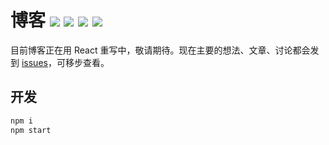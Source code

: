 # 博客 [![][badges: travis ci]][links: travis ci] [![][badges: jsdelivr]][links: jsdelivr] [![][badges: github issues open]][links: github issues open] [![][badges: github issues closed]][links: github issues closed]

目前博客正在用 React 重写中，敬请期待。现在主要的想法、文章、讨论都会发到 [issues][]，可移步查看。

## 开发

```bash
npm i
npm start
```

[issues]: https://github.com/linesh-simplicity/linesh-simplicity.github.io/issues
[badges: travis ci]: https://img.shields.io/travis/linesh-simplicity/blog.svg?branch=master
[links: travis ci]: https://travis-ci.org/linesh-simplicity/blog
[badges: jsdelivr]: https://data.jsdelivr.com/v1/package/gh/linesh-simplicity/blog/badge
[links: jsdelivr]: https://www.jsdelivr.com/package/gh/linesh-simplicity/blog
[badges: github issues open]: https://img.shields.io/github/issues/linesh-simplicity/linesh-simplicity.github.io.svg
[links: github issues open]: https://github.com/linesh-simplicity/linesh-simplicity.github.io/issues?q=is%3Aissue+is%3Aopen
[badges: github issues closed]: https://img.shields.io/github/issues-closed/linesh-simplicity/linesh-simplicity.github.io.svg
[links: github issues closed]: https://github.com/linesh-simplicity/linesh-simplicity.github.io/issues?q=is%3Aissue+is%3Aclosed
